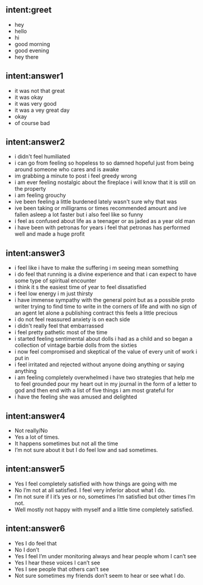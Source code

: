## intent:greet
- hey
- hello
- hi
- good morning
- good evening
- hey there

## intent:answer1
- it was not that great
- it was okay
- it was very good
- it was a vey great day
- okay
- of course bad

## intent:answer2 
- i didn't feel humiliated
- i can go from feeling so hopeless to so damned hopeful just from being around someone who cares and is awake
- im grabbing a minute to post i feel greedy wrong
- i am ever feeling nostalgic about the fireplace i will know that it is still on the property
- i am feeling grouchy
- ive been feeling a little burdened lately wasn't sure why that was
- ive been taking or milligrams or times recommended amount and ive fallen asleep a lot faster but i also feel like so funny
- i feel as confused about life as a teenager or as jaded as a year old man
- i have been with petronas for years i feel that petronas has performed well and made a huge profit


## intent:answer3
- i feel like i have to make the suffering i m seeing mean something
- i do feel that running is a divine experience and that i can expect to have some type of spiritual encounter
- i think it s the easiest time of year to feel dissatisfied
- i feel low energy i m just thirsty
- i have immense sympathy with the general point but as a possible proto writer trying to find time to write in the corners of life and with no sign of an agent let alone a publishing contract this feels a little precious
- i do not feel reassured anxiety is on each side
- i didn't really feel that embarrassed
- i feel pretty pathetic most of the time
- i started feeling sentimental about dolls i had as a child and so began a collection of vintage barbie dolls from the sixties
- i now feel compromised and skeptical of the value of every unit of work i put in
- i feel irritated and rejected without anyone doing anything or saying anything
- i am feeling completely overwhelmed i have two strategies that help me to feel grounded pour my heart out in my journal in the form of a letter to god and then end with a list of five things i am most grateful for
- i have the feeling she was amused and delighted

## intent:answer4
- Not really/No
- Yes a lot of times.
- It happens sometimes but not all the time
- I’m not sure about it but I do feel low and sad sometimes.


## intent:answer5
- Yes I feel completely satisfied with how things are going with me
- No I’m not at all satisfied. I feel very inferior about what I do.
- I’m not sure if I it’s yes or no, sometimes I’m satisfied but other times I’m not.
- Well mostly not happy with myself and a little time completely satisfied.


## intent:answer6
- Yes I do feel that
- No I don’t
- Yes I feel I’m under monitoring always and hear people whom I can’t see
- Yes I hear these voices I can’t see
- Yes I see people that others can’t see
- Not sure sometimes my friends don’t seem to hear or see what I do.
